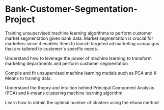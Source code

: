 # Bank-Customer-Segmentation-Project

Training unsupervised machine learning algorithms to perform customer market segmentation given bank data. Market segmentation is crucial for marketers since it enables them to launch targeted ad marketing campaigns that are tailored to customer's specific needs. 

Understand how to leverage the power of machine learning to transform marketing departments and perform customer segmentation

Compile and fit unsupervised machine learning models such as PCA and K-Means to training data.

Understand the theory and intuition behind Principal Component Analysis (PCA) and k-means clustering machine learning algorithm

Learn how to obtain the optimal number of clusters using the elbow method
